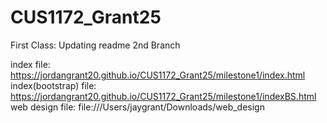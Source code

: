 # CUS1172_Grant25

First Class: Updating readme 2nd Branch

index file: https://jordangrant20.github.io/CUS1172_Grant25/milestone1/index.html
index(bootstrap) file: https://jordangrant20.github.io/CUS1172_Grant25/milestone1/indexBS.html
web design file: file:///Users/jaygrant/Downloads/web_design
